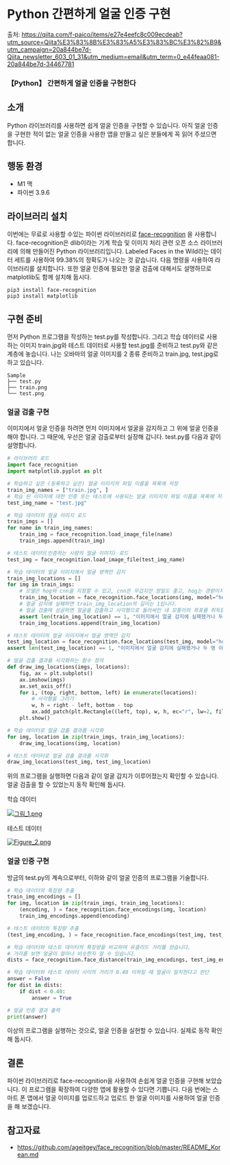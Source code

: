 # Python 간편하게 얼굴 인증 구현

출처: https://qiita.com/f-paico/items/e27e4eefc8c009ecdeab?utm_source=Qiita%E3%83%8B%E3%83%A5%E3%83%BC%E3%82%B9&utm_campaign=20a844be7d-Qiita_newsletter_603_01_31&utm_medium=email&utm_term=0_e44feaa081-20a844be7d-34467781



### 【Python】 간편하게 얼굴 인증을 구현한다

## 소개

Python 라이브러리를 사용하면 쉽게 얼굴 인증을 구현할 수 있습니다. 아직 얼굴 인증을 구현한 적이 없는 얼굴 인증을 사용한 앱을 만들고 싶은 분들에게 꼭 읽어 주셨으면 합니다.

## 행동 환경

- M1 맥
- 파이썬 3.9.6

## 라이브러리 설치

이번에는 무료로 사용할 수있는 파이썬 라이브러리로 [face-recognition](https://pypi.org/project/face-recognition/) 을 사용합니다. face-recognition은 dlib이라는 기계 학습 및 이미지 처리 관련 오픈 소스 라이브러리에 의해 만들어진 Python 라이브러리입니다. Labeled Faces in the Wild라는 데이터 세트를 사용하여 99.38%의 정확도가 나오는 것 같습니다. 다음 명령을 사용하여 라이브러리를 설치합니다. 또한 얼굴 인증에 필요한 얼굴 검출에 대해서도 설명하므로 matplotlib도 함께 설치해 둡시다.

```
pip3 install face-recognition 
pip3 install matplotlib
```

## 구현 준비

먼저 Python 프로그램을 작성하는 test.py를 작성합니다. 그리고 학습 데이터로 사용하는 이미지 train.jpg와 테스트 데이터로 사용할 test.jpg를 준비하고 test.py와 같은 계층에 놓습니다. 나는 오바마의 얼굴 이미지를 2 종류 준비하고 train.jpg, test.jpg로하고 있습니다.

```
Sample
├── test.py
├── train.png
└── test.png
```

### 얼굴 검출 구현

이미지에서 얼굴 인증을 하려면 먼저 이미지에서 얼굴을 감지하고 그 위에 얼굴 인증을 해야 합니다. 그 때문에, 우선은 얼굴 검출로부터 실장해 갑니다. test.py를 다음과 같이 설명합니다.

```python
# 라이브러리 로드
import face_recognition
import matplotlib.pyplot as plt

# 학습하고 싶은 (등록하고 싶은) 얼굴 이미지의 파일 이름을 목록에 저장
train_img_names = ["train.jpg", ]
# 학습 된 이미지에 대한 인증 또는 테스트에 사용되는 얼굴 이미지의 파일 이름을 목록에 저장
test_img_name = "test.jpg"

# 학습 데이터의 얼굴 이미지 로드
train_imgs = []
for name in train_img_names:
    train_img = face_recognition.load_image_file(name)
    train_imgs.append(train_img)

# 테스트 데이터(인증하는 사람의 얼굴 이미지) 로드
test_img = face_recognition.load_image_file(test_img_name)

# 학습 데이터의 얼굴 이미지에서 얼굴 영역만 감지
train_img_locations = []
for img in train_imgs:
    # 모델은 hog와 cnn을 지정할 수 있고, cnn은 무겁지만 정밀도 좋고, hog는 경량이지만 정밀도는 보통
    train_img_location = face_recognition.face_locations(img, model="hog")
    # 얼굴 감지에 실패하면 train_img_location의 길이는 1입니다.
    # 얼굴 검출에 성공하면 얼굴을 검출하고 사각형으로 둘러싸인 네 모퉁이의 좌표를 취득할 수 있다
    assert len(train_img_location) == 1, "이미지에서 얼굴 감지에 실패했거나 두 명 이상의 얼굴이 감지되었습니다."
    train_img_locations.append(train_img_location)

# 테스트 데이터의 얼굴 이미지에서 얼굴 영역만 감지
test_img_location = face_recognition.face_locations(test_img, model="hog")
assert len(test_img_location) == 1, "이미지에서 얼굴 감지에 실패했거나 두 명 이상의 얼굴이 감지되었습니다."

# 얼굴 검출 결과를 시각화하는 함수 정의
def draw_img_locations(imgs, locations):
    fig, ax = plt.subplots()
    ax.imshow(imgs)
    ax.set_axis_off()
    for i, (top, right, bottom, left) in enumerate(locations):
        # 사각형을 그리기
        w, h = right - left, bottom - top
        ax.add_patch(plt.Rectangle((left, top), w, h, ec="r", lw=2, fill=None))
    plt.show()

# 학습 데이터로 얼굴 검출 결과를 시각화
for img, location in zip(train_imgs, train_img_locations):
    draw_img_locations(img, location)

# 테스트 데이터로 얼굴 검출 결과를 시각화
draw_img_locations(test_img, test_img_location)
```

위의 프로그램을 실행하면 다음과 같이 얼굴 감지가 이루어졌는지 확인할 수 있습니다. 얼굴 검출을 할 수 있었는지 동작 확인해 둡시다.

학습 데이터

[![그림_1.png](https://qiita-user-contents.imgix.net/https%3A%2F%2Fqiita-image-store.s3.ap-northeast-1.amazonaws.com%2F0%2F674933%2F61166bde-32ec-3c84-2b3b-76692c202aee.png?ixlib=rb-4.0.0&auto=format&gif-q=60&q=75&s=f7827923409faab3f4c1238edf8575cb)](https://camo.qiitausercontent.com/8bf61ecf1322fcbe7fb96117423ff53603d074ee/68747470733a2f2f71696974612d696d6167652d73746f72652e73332e61702d6e6f727468656173742d312e616d617a6f6e6177732e636f6d2f302f3637343933332f36313136366264652d333265632d336338342d326233622d3736363932633230326165652e706e67)

테스트 데이터

[![Figure_2.png](https://qiita-user-contents.imgix.net/https%3A%2F%2Fqiita-image-store.s3.ap-northeast-1.amazonaws.com%2F0%2F674933%2F53b3ad71-13c8-6129-63c9-c1aaa6df5652.png?ixlib=rb-4.0.0&auto=format&gif-q=60&q=75&s=3c542185cb10611a0c4998f2c1689750)](https://camo.qiitausercontent.com/292cb1dd9ce625f403d95b8b2d45dbc6df069765/68747470733a2f2f71696974612d696d6167652d73746f72652e73332e61702d6e6f727468656173742d312e616d617a6f6e6177732e636f6d2f302f3637343933332f35336233616437312d313363382d363132392d363363392d6331616161366466353635322e706e67)

### 얼굴 인증 구현

방금의 test.py의 계속으로부터, 이하와 같이 얼굴 인증의 프로그램을 기술합니다.

```python
# 학습 데이터의 특징량 추출
train_img_encodings = []
for img, location in zip(train_imgs, train_img_locations):
    (encoding, ) = face_recognition.face_encodings(img, location)
    train_img_encodings.append(encoding)

# 테스트 데이터의 특징량 추출
(test_img_encoding, ) = face_recognition.face_encodings(test_img, test_img_location)

# 학습 데이터와 테스트 데이터의 특징량을 비교하여 유클리드 거리를 얻습니다.
# 거리를 보면 얼굴이 얼마나 비슷한지 알 수 있습니다.
dists = face_recognition.face_distance(train_img_encodings, test_img_encoding)

# 학습 데이터와 테스트 데이터 사이의 거리가 0.40 이하일 때 얼굴이 일치한다고 판단
answer = False
for dist in dists:
    if dist < 0.40:
        answer = True

# 얼굴 인증 결과 출력
print(answer)
```

이상의 프로그램을 실행하는 것으로, 얼굴 인증을 실현할 수 있습니다. 실제로 동작 확인해 둡시다.

## 결론

파이썬 라이브러리로 face-recognition을 사용하여 손쉽게 얼굴 인증을 구현해 보았습니다. 이 프로그램을 확장하여 다양한 앱에 활용할 수 있다면 기쁩니다. 다음 번에는 스마트 폰 앱에서 얼굴 이미지를 업로드하고 업로드 한 얼굴 이미지를 사용하여 얼굴 인증을 해 보겠습니다.

## 참고자료

- https://github.com/ageitgey/face_recognition/blob/master/README_Korean.md

